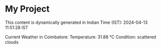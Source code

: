 # My Project

This content is dynamically generated in Indian Time (IST): 2024-04-13 11:51:28 IST


Current Weather in Coimbatore:
Temperature: 31.88 °C
Condition: scattered clouds
